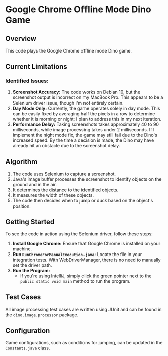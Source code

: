 # Google Chrome Offline Mode Dino Game

## Overview
This code plays the Google Chrome offline mode Dino game.

## Current Limitations
### Identified Issues:
1. **Screenshot Accuracy:** The code works on Debian 10, but the screenshot output is incorrect on my MacBook Pro. This appears to be a Selenium driver issue, though I'm not entirely certain.
2. **Day Mode Only:** Currently, the game operates solely in day mode. This can be easily fixed by averaging half the pixels in a row to determine whether it is morning or night; I plan to address this in my next iteration.
3. **Performance Delay:** Taking screenshots takes approximately 40 to 90 milliseconds, while image processing takes under 2 milliseconds. If I implement the night mode fix, the game may still fail due to the Dino's increased speed. By the time a decision is made, the Dino may have already hit an obstacle due to the screenshot delay.

## Algorithm
1. The code uses Selenium to capture a screenshot.
2. Java's image buffer processes the screenshot to identify objects on the ground and in the air.
3. It determines the distance to the identified objects.
4. It measures the width of these objects.
5. The code then decides when to jump or duck based on the object's position.

## Getting Started
To see the code in action using the Selenium driver, follow these steps:

1. **Install Google Chrome:** Ensure that Google Chrome is installed on your machine.
2. **Run `RunChromeForManualExecution.java`:** Locate the file in your integration tests. With WebDriverManager, there is no need to manually set the driver path.
3. **Run the Program:**
    - If you're using IntelliJ, simply click the green pointer next to the `public static void main` method to run the program.

## Test Cases
All image processing test cases are written using JUnit and can be found in the `dino.image.processor` package.

## Configuration
Game configurations, such as conditions for jumping, can be updated in the `Constants.java` class.